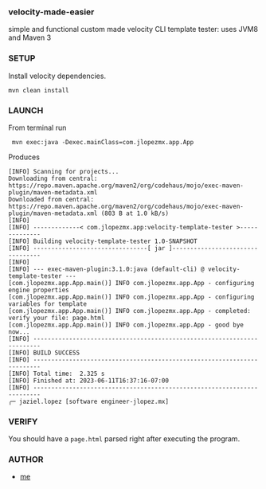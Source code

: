 ### velocity-made-easier
simple and functional custom made velocity CLI template tester: uses JVM8 and Maven 3

### SETUP 

Install velocity dependencies.

```
mvn clean install
```

### LAUNCH

From terminal run
```
 mvn exec:java -Dexec.mainClass=com.jlopezmx.app.App
```
Produces
```
[INFO] Scanning for projects...
Downloading from central: https://repo.maven.apache.org/maven2/org/codehaus/mojo/exec-maven-plugin/maven-metadata.xml
Downloaded from central: https://repo.maven.apache.org/maven2/org/codehaus/mojo/exec-maven-plugin/maven-metadata.xml (803 B at 1.0 kB/s)
[INFO] 
[INFO] -------------< com.jlopezmx.app:velocity-template-tester >--------------
[INFO] Building velocity-template-tester 1.0-SNAPSHOT
[INFO] --------------------------------[ jar ]---------------------------------
[INFO] 
[INFO] --- exec-maven-plugin:3.1.0:java (default-cli) @ velocity-template-tester ---
[com.jlopezmx.app.App.main()] INFO com.jlopezmx.app.App - configuring engine properties
[com.jlopezmx.app.App.main()] INFO com.jlopezmx.app.App - configuring variables for template
[com.jlopezmx.app.App.main()] INFO com.jlopezmx.app.App - completed: verify your file: page.html
[com.jlopezmx.app.App.main()] INFO com.jlopezmx.app.App - good bye now...
[INFO] ------------------------------------------------------------------------
[INFO] BUILD SUCCESS
[INFO] ------------------------------------------------------------------------
[INFO] Total time:  2.325 s
[INFO] Finished at: 2023-06-11T16:37:16-07:00
[INFO] ------------------------------------------------------------------------
╭─ jaziel.lopez [software engineer-jlopez.mx]
```
### VERIFY

You should have a `page.html` parsed right after executing the program. 

### AUTHOR

* [me](https://jlopez.mx)

